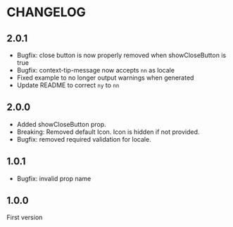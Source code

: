 # CHANGELOG

## 2.0.1
* Bugfix: close button is now properly removed when showCloseButton is true
* Bugfix: context-tip-message now accepts `nn` as locale
* Fixed example to no longer output warnings when generated
* Update README to correct `ny` to `nn`

## 2.0.0
* Added showCloseButton prop.
* Breaking: Removed default Icon. Icon is hidden if not provided.
* Bugfix: removed required validation for locale.

## 1.0.1
* Bugfix: invalid prop name

## 1.0.0
First version

